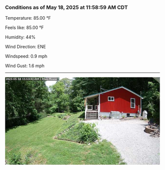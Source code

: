 ### Conditions as of May 18, 2025 at 11:58:59 AM CDT 

Temperature: 85.00 &deg;F

Feels like: 85.00 &deg;F

Humidity: 44%

Wind Direction: ENE

Windspeed: 0.9 mph

Wind Gust: 1.6 mph

---

<img src="./images/latest.jpeg"/>

